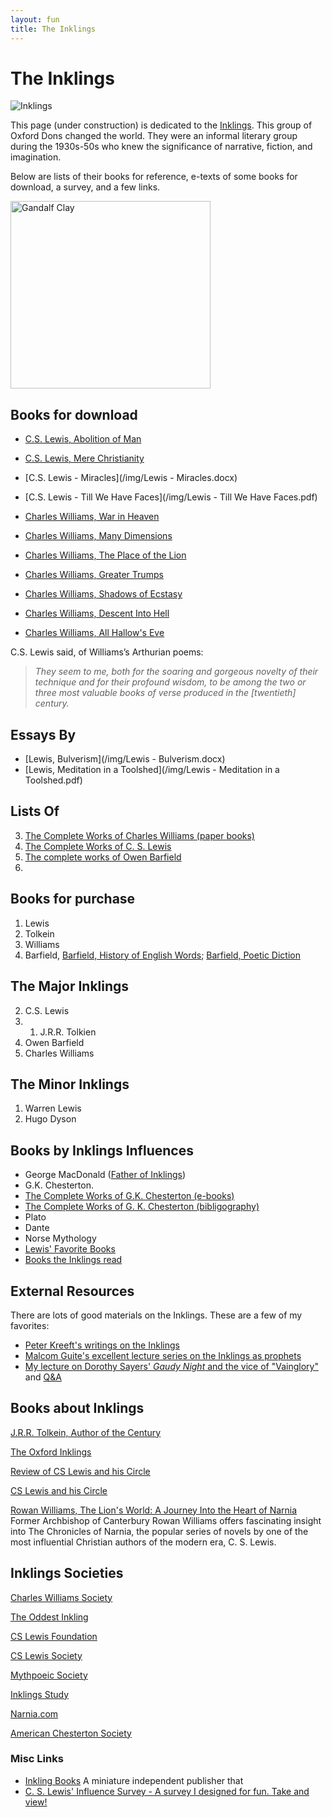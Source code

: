 ```yaml
---
layout: fun
title: The Inklings
---
```


# The Inklings #
<img src="https://s-media-cache-ak0.pinimg.com/originals/1d/bb/8c/1dbb8ca335236ef015d7fa82fb9ed79f.jpg" alt="Inklings">

This page (under construction) is dedicated to the [Inklings](https://en.wikipedia.org/wiki/Inklings). This group of Oxford Dons changed the world. They were an informal literary group during the 1930s-50s who knew the significance of narrative, fiction, and imagination. 

Below are lists of their books for reference, e-texts of some books for download, a survey, and a few links. 


<img src="https://github.com/keithbuhler/keithbuhler.github.io/blob/master/img/gandalf3.JPG?raw=true" alt="Gandalf Clay" height="300" width="320">

## Books for download ##

* [C.S. Lewis, Abolition of Man](https://drive.google.com/file/d/0B0CYQDZ8AWu8aHl5M2x5WERmT3M/edit?usp=sharing)
* [C.S. Lewis, Mere Christianity](https://drive.google.com/file/d/0B0CYQDZ8AWu8T1FLbHNCLWkzYnc/edit?usp=sharing)
* [C.S. Lewis - Miracles](/img/Lewis - Miracles.docx)
* [C.S. Lewis - Till We Have Faces](/img/Lewis - Till We Have Faces.pdf)


* [Charles Williams, War in Heaven](https://drive.google.com/file/d/0B0CYQDZ8AWu8TlBQTWpBWGdIQUU/edit?usp=sharing)
* [Charles Williams, Many Dimensions](https://drive.google.com/file/d/0B0CYQDZ8AWu8dDF1TUdsUDVMa28/edit?usp=sharing)
* [Charles Williams, The Place of the Lion](https://drive.google.com/file/d/0B0CYQDZ8AWu8TlBQTWpBWGdIQUU/edit?usp=sharing)
* [Charles Williams, Greater Trumps](https://drive.google.com/file/d/0B0CYQDZ8AWu8Mm5xVDh5QVc1UXM/edit?usp=sharing)
* [Charles Williams, Shadows of Ecstasy](https://drive.google.com/file/d/0B0CYQDZ8AWu8WFJTNjdoa1RsQU0/edit?usp=sharing)
* [Charles Williams, Descent Into Hell](https://drive.google.com/file/d/0B0CYQDZ8AWu8cnYwclpmMXhoaVk/edit?usp=sharing)
* [Charles Williams, All Hallow's Eve](https://drive.google.com/file/d/0B0CYQDZ8AWu8RmdUQ1I2RGNZb3M/edit?usp=sharing)

C.S. Lewis said, of Williams’s Arthurian poems: 

> *They seem to me, both for the soaring and gorgeous novelty of their technique and for their profound wisdom, to be among the two or three most valuable books of verse produced in the [twentieth] century.*


## Essays By ##

* [Lewis, Bulverism](/img/Lewis - Bulverism.docx)
* [Lewis, Meditation in a Toolshed](/img/Lewis - Meditation in a Toolshed.pdf)


## Lists Of 

3. [The Complete Works of Charles Williams (paper books)](http://www.charleswilliamssociety.org.uk/category/books/)  
4. [The Complete Works of C. S. Lewis](https://docs.google.com/spreadsheets/d/1ePf79HMM1LbP8dOHWV2_kUAmw8ZhqOah2VXo4CtQJ5U/edit?usp=sharing)  
5. [The complete works of Owen Barfield](http://davidlavery.net/barfield/)  
6.


## Books for purchase
1. Lewis
2. Tolkein
3. Williams
4. Barfield, [Barfield, History of English Words](http://amzn.to/1Pqhoc6); [Barfield, Poetic Diction](http://amzn.to/1PqhrVx)

## The Major Inklings ##

2. C.S. Lewis
3. 1. J.R.R. Tolkien
3. Owen Barfield
4. Charles Williams

## The Minor Inklings ##
1. Warren Lewis
2. Hugo Dyson


## Books by Inklings Influences ##
* George MacDonald ([Father of Inklings](http://fatheroftheinklings.com/))
* G.K. Chesterton.
* [The Complete Works of G.K. Chesterton (e-books)](http://www.cse.dmu.ac.uk/~mward/gkc/books/)  
* [The Complete Works of G. K. Chesterton (bibligography)](http://www.gkc.org.uk/gkc/books/bib.html)  
* Plato
* Dante
* Norse Mythology
* [Lewis' Favorite Books](http://www.scriptoriumnovum.com/l/books.html)
* [Books the Inklings read](http://www.sonic.net/mary/DejaLew-dir/rants/syl-books.htm)

 



## External Resources ##

There are lots of good materials on the Inklings. These are a few of my favorites:

* [Peter Kreeft's writings on the Inklings](http://www.peterkreeft.com/featured-writing.htm)
* [Malcom Guite's excellent lecture series on the Inklings as prophets](https://malcolmguite.wordpress.com/2011/11/04/the-inklings-fantasists-or-prophets-the-complete-set/)
* [My lecture on Dorothy Sayers' *Gaudy Night* and the vice of "Vainglory"](https://www.dropbox.com/s/baq7fde4kavyvb5/CL%20Keith%20Buhler-Harriet%20Vane-Glory.mp3?dl=0) and [Q&A](https://www.dropbox.com/s/95yi0s2yjzdbgdz/CL%20Keith%20Buhler-Harriet%20Vane-Glory%20%28Q%26A%29.mp3?dl=0)



## Books about Inklings ##

[J.R.R. Tolkein, Author of the Century](http://amzn.to/1OQTAcI)

[The Oxford Inklings](http://amzn.to/1OQVFFD)

[Review of CS Lewis and his Circle](http://literaryinklings.com/2015/10/c-s-lewis-and-his-circle/)

[CS Lewis and his Circle](http://amzn.to/1OQW2Qv)

[Rowan Williams, The Lion's World: A Journey Into the Heart of Narnia](http://amzn.to/1PqmYLw) Former Archbishop of Canterbury Rowan Williams offers fascinating insight into The Chronicles of Narnia, the popular series of novels by one of the most influential Christian authors of the modern era, C. S. Lewis.


## Inklings Societies
[Charles Williams Society](http://www.charleswilliamssociety.org.uk/)

[The Oddest Inkling](https://theoddestinkling.wordpress.com/about/)

[CS Lewis Foundation](http://www.cslewis.org/)

[CS Lewis Society](https://sites.google.com/site/lewisinoxford/aboutthesociety)

[Mythpoeic Society](http://www.mythsoc.org/)

[Inklings Study](https://inklings-studies.org/)

[Narnia.com]( https://www.narnia.com/us)

[American Chesterton Society](http://www.chesterton.org/)



### Misc Links ###

* [Inkling Books](http://www.inklingbooks.com/inklingbooks/cslewis/cslewis.html) A miniature independent publisher that 
* [C. S. Lewis' Influence Survey - A survey I designed for fun. Take and view!](https://docs.google.com/forms/d/1c-p0E_XkEKblJ7wnoWkCL88yugPeg4_6hSWvW0MTxoM/viewform?usp=send_form)
